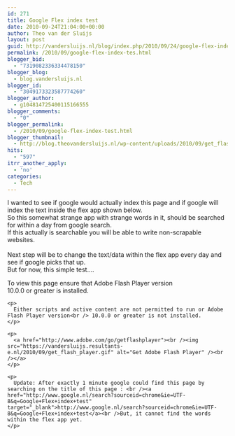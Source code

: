 ```yaml
---
id: 271
title: Google Flex index test
date: 2010-09-24T21:04:00+00:00
author: Theo van der Sluijs
layout: post
guid: http://vandersluijs.nl/blog/index.php/2010/09/24/google-flex-index-tes/
permalink: /2010/09/google-flex-index-tes.html
blogger_bid:
  - "7319082336334478150"
blogger_blog:
  - blog.vandersluijs.nl
blogger_id:
  - "3049173323587774260"
blogger_author:
  - g104814725400115166555
blogger_comments:
  - "0"
blogger_permalink:
  - /2010/09/google-flex-index-test.html
blogger_thumbnail:
  - http://blog.theovandersluijs.nl/wp-content/uploads/2010/09/get_flash_player.gif
hits:
  - "597"
itrr_another_apply:
  - 'no'
categories:
  - Tech
---
```

I wanted to see if google would actually index this page and if google will index the text inside the flex app shown below.  
So this somewhat strange app with strange words in it, should be searched for within a day from google search.  
If this actually is searchable you will be able to write non-scrapable websites.  
<a name="more"></a>  
Next step will be to change the text/data within the flex app every day and see if google picks that up.  
But for now, this simple test….

<div>
  <p>
    To view this page ensure that Adobe Flash Player version<br /> 10.0.0 or greater is installed.
  </p>
  
  <p>
    </div> 
    
    <p>
      Either scripts and active content are not permitted to run or Adobe Flash Player version<br /> 10.0.0 or greater is not installed.
    </p>
    
    <p>
      <a href="http://www.adobe.com/go/getflashplayer"><br /><img src="https://vandersluijs.resultants-e.nl/2010/09/get_flash_player.gif" alt="Get Adobe Flash Player" /><br /></a>
    </p>
    
    <p>
      Update: After exactly 1 minute google could find this page by searching on the title of this page : <br /><a href="http://www.google.nl/search?sourceid=chrome&ie=UTF-8&q=Google+Flex+index+test" target="_blank">http://www.google.nl/search?sourceid=chrome&ie=UTF-8&q=Google+Flex+index+test</a><br />But, it cannot find the words within the flex app yet.
    </p>